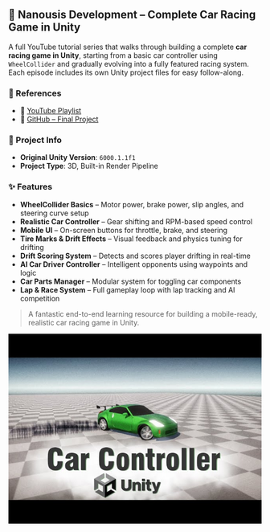 ## 🔧 Nanousis Development – Complete Car Racing Game in Unity

A full YouTube tutorial series that walks through building a complete **car racing game in Unity**, starting from a basic car controller using `WheelCollider` and gradually evolving into a fully featured racing system. Each episode includes its own Unity project files for easy follow-along.

### 🔗 References
- 🎥 [YouTube Playlist](https://www.youtube.com/watch?v=gEwNHUDc8uE&list=PL0JXhw1odpJLTRBDdv4ybtYkuD1lEcF-N&index=1)
- 💾 [GitHub – Final Project](https://github.com/Nanousis/NanousisCarController)

### 🧱 Project Info
- **Original Unity Version**: `6000.1.1f1`
- **Project Type**: 3D, Built-in Render Pipeline

### ✨ Features
- **WheelCollider Basics** – Motor power, brake power, slip angles, and steering curve setup
- **Realistic Car Controller** – Gear shifting and RPM-based speed control
- **Mobile UI** – On-screen buttons for throttle, brake, and steering
- **Tire Marks & Drift Effects** – Visual feedback and physics tuning for drifting
- **Drift Scoring System** – Detects and scores player drifting in real-time
- **AI Car Driver Controller** – Intelligent opponents using waypoints and logic
- **Car Parts Manager** – Modular system for toggling car components
- **Lap & Race System** – Full gameplay loop with lap tracking and AI competition

> A fantastic end-to-end learning resource for building a mobile-ready, realistic car racing game in Unity.
> 
![thumbnail](../resources/thumbnails/NanousisDevelopment.jpg)
